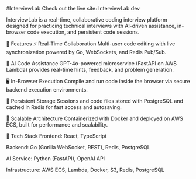 #InterviewLab
Check out the live site: InterviewLab.dev

InterviewLab is a real-time, collaborative coding interview platform designed for practicing technical interviews with AI-driven assistance, in-browser code execution, and persistent code sessions.

🚀 Features
⚡ Real-Time Collaboration
Multi-user code editing with live synchronization powered by Go, WebSockets, and Redis Pub/Sub.

🧠 AI Code Assistance
GPT-4o-powered microservice (FastAPI on AWS Lambda) provides real-time hints, feedback, and problem generation.

🖥️ In-Browser Execution
Compile and run code inside the browser via secure backend execution environments.

💾 Persistent Storage
Sessions and code files stored with PostgreSQL and cached in Redis for fast access and autosaving.

🐳 Scalable Architecture
Containerized with Docker and deployed on AWS ECS, built for performance and scalability.

🧱 Tech Stack
Frontend: React, TypeScript

Backend: Go (Gorilla WebSocket, REST), Redis, PostgreSQL

AI Service: Python (FastAPI), OpenAI API

Infrastructure: AWS ECS, Lambda, Docker, S3, Redis, PostgreSQL
